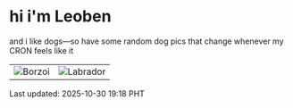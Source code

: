 # hi i'm Leoben

and i like dogs—so have some random dog pics that change whenever my CRON feels like it

|  |  |
|--------|----------|
| ![Borzoi](https://random-dog-vercel.vercel.app/api/random-borzoi?v=1761823139) | ![Labrador](https://random-dog-vercel.vercel.app/api/random-labrador?v=1761823139) |

Last updated: 2025-10-30 19:18 PHT
